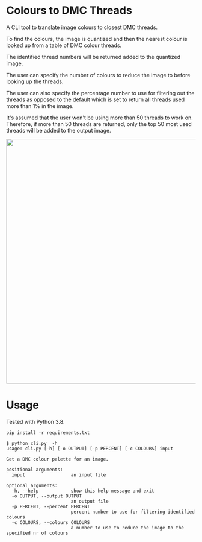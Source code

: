 # Colours to DMC Threads

A CLI tool to translate image colours to closest DMC threads.

To find the colours, the image is quantized and then the nearest colour is looked up from a table of DMC colour threads.

The identified thread numbers will be returned added to the quantized image.

The user can specify the number of colours to reduce the image to before looking up the threads.

The user can also specify the percentage number to use for filtering out the threads as opposed to the default which is set to return all threads used more than 1% in the image.

It's assumed that the user won't be using more than 50 threads to work on. Therefore, if more than 50 threads are returned, only the top 50 most used threads will be added to the output image.

<img src="https://github.com/kkumykova/colour_to_dmc/blob/master/examples/roses_dmc_palette.jpg" data-canonical-src="https://github.com/kkumykova/colour_to_dmc/blob/master/examples/roses_dmc_palette.jpg" width="650" />

# Usage

Tested with Python 3.8.

```
pip install -r requirements.txt
```
```
$ python cli.py  -h
usage: cli.py [-h] [-o OUTPUT] [-p PERCENT] [-c COLOURS] input

Get a DMC colour palette for an image.

positional arguments:
  input                 an input file

optional arguments:
  -h, --help            show this help message and exit
  -o OUTPUT, --output OUTPUT
                        an output file
  -p PERCENT, --percent PERCENT
                        percent number to use for filtering identified colours
  -c COLOURS, --colours COLOURS
                        a number to use to reduce the image to the specified nr of colours

```
